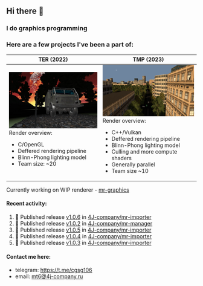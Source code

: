 ## Hi there 👋
### I do graphics programming
### Here are a few projects I've been a part of:  

TER (2022)            |  TMP (2023)
-------------------------|-------------------------
![](images/ter_screenshot_00_upscaled.webp) Render overview: <br><ul><li> C/OpenGL <li> Deffered rendering pipeline <li> Blinn-Phong lighting model <li> Team size: ~20 | ![](images/tmp_screenshot_01_upscaled.webp) Render overview: <br><ul><li> C++/Vulkan <li> Deffered rendering pipeline <li> Blinn-Phong lighting model <li> Culling and more compute shaders <li> Generally parallel <li> Team size ~10

Currently working on WIP renderer - [mr-graphics](https://github.com/4J-company/mr-graphics)  

#### Recent activity:
<!--START_SECTION:activity-->
1. 🚀 Published release [v1.0.6](https://github.com/4J-company/mr-importer/releases/tag/v1.0.6) in [4J-company/mr-importer](https://github.com/4J-company/mr-importer)
2. 🚀 Published release [v1.0.2](https://github.com/4J-company/mr-manager/releases/tag/v1.0.2) in [4J-company/mr-manager](https://github.com/4J-company/mr-manager)
3. 🚀 Published release [v1.0.5](https://github.com/4J-company/mr-importer/releases/tag/v1.0.5) in [4J-company/mr-importer](https://github.com/4J-company/mr-importer)
4. 🚀 Published release [v1.0.4](https://github.com/4J-company/mr-importer/releases/tag/v1.0.4) in [4J-company/mr-importer](https://github.com/4J-company/mr-importer)
5. 🚀 Published release [v1.0.3](https://github.com/4J-company/mr-importer/releases/tag/v1.0.3) in [4J-company/mr-importer](https://github.com/4J-company/mr-importer)
<!--END_SECTION:activity-->

#### Contact me here:
 - telegram: https://t.me/cgsg106
 - email:    mt6@4j-company.ru

